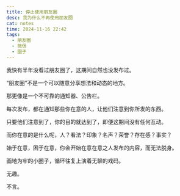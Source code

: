 ```yaml
---
title: 停止使用朋友圈
desc: 我为什么不再使用朋友圈
cat: notes
time: 2024-11-16 22:42
tags:
  - 朋友圈
  - 微信
  - 圈子
---
```


我快有半年没看过朋友圈了，这期间自然也没发布过。

“朋友圈”不是一个可以随意分享想法和动态的地方。

那更像是一个不可靠的通知器、公告栏。

每次发布，都在通知那些你在意的人，让他们注意到你所发的东西。

只要他们注意到了，你的目的就达到了，即便这期间没有任何互动。

而你在意的是什么呢，人？看法？印象？名声？荣誉？存在感？事实？

始于在意，困于在意，你会开始在意在意之人发布的内容，而无法脱身。

画地为牢的小圈子，循环往复上演着无聊的戏码。

无趣。

不言。
